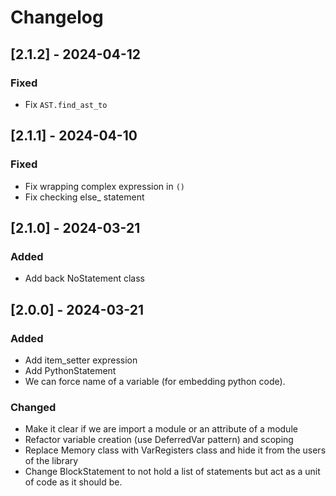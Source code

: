 # Changelog

## [2.1.2] - 2024-04-12

### Fixed

- Fix `AST.find_ast_to`

## [2.1.1] - 2024-04-10

### Fixed

- Fix wrapping complex expression in `()`
- Fix checking else\_ statement

## [2.1.0] - 2024-03-21

### Added

- Add back NoStatement class

## [2.0.0] - 2024-03-21

### Added

- Add item_setter expression
- Add PythonStatement
- We can force name of a variable (for embedding python code).

### Changed

- Make it clear if we are import a module or an attribute of a module
- Refactor variable creation (use DeferredVar pattern) and scoping
- Replace Memory class with VarRegisters class and hide it from the users of the library
- Change BlockStatement to not hold a list of statements but act as a unit of code as it should be.
